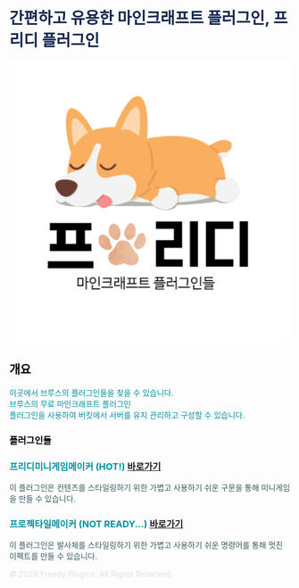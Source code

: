 <!-- .slide: data-background="./image1.png" -->

<link rel="shortcut icon" type="image/png" href="/favicon.ico">

# <font color='#142850'>간편하고 유용한 마인크래프트 플러그인, 프리디 플러그인</font>

![image](FreedyPlugins.png)


## <font color='#000000'>개요</font>

<font color='#00909e'>이곳에서 브루스의 플러그인들을 찾을 수 있습니다.</font>  
<font color='#00909e'>브루스의 무료 마인크래프트 플러그인</font>  
<font color='#00909e'>플러그인을 사용하여 버킷에서 서버를 유지 관리하고 구성할 수 있습니다.</font>  


### <font color='#000000'>플러그인들</font>


### <font color='#00909e'>프리디미니게임메이커 (HOT!)</font> [바로가기](./FreedyMinigameMaker)
<font color='#38595E'>이 플러그인은 컨텐츠를 스타일링하기 위한 가볍고 사용하기 쉬운 구문을 통해 미니게임을 만들 수 있습니다.</font>  
  
  
### __<font color='#00909e'>프로젝타일메이커 (NOT READY...)</font>__ [바로가기](./ProjectileMaker)
<font color='#38595E'>이 플러그인은 발사체를 스타일링하기 위한 가볍고 사용하기 쉬운 명령어를 통해 멋진 이펙트를 만들 수 있습니다.</font>


<font color='#dae1e7'>© 2020 Freedy Plugins. All Rights Reserved.</font>
